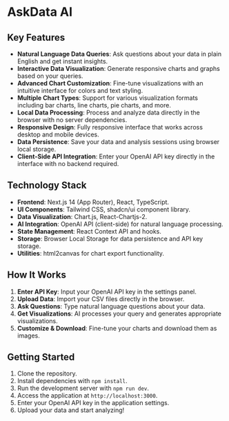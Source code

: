 # AskData AI

## Key Features
- **Natural Language Data Queries**: Ask questions about your data in plain English and get instant insights.
- **Interactive Data Visualization**: Generate responsive charts and graphs based on your queries.
- **Advanced Chart Customization**: Fine-tune visualizations with an intuitive interface for colors and text styling.
- **Multiple Chart Types**: Support for various visualization formats including bar charts, line charts, pie charts, and more.
- **Local Data Processing**: Process and analyze data directly in the browser with no server dependencies.
- **Responsive Design**: Fully responsive interface that works across desktop and mobile devices.
- **Data Persistence**: Save your data and analysis sessions using browser local storage.
- **Client-Side API Integration**: Enter your OpenAI API key directly in the interface with no backend required.

## Technology Stack
- **Frontend**: Next.js 14 (App Router), React, TypeScript.
- **UI Components**: Tailwind CSS, shadcn/ui component library.
- **Data Visualization**: Chart.js, React-Chartjs-2.
- **AI Integration**: OpenAI API (client-side) for natural language processing.
- **State Management**: React Context API and hooks.
- **Storage**: Browser Local Storage for data persistence and API key storage.
- **Utilities**: html2canvas for chart export functionality.

## How It Works
1. **Enter API Key**: Input your OpenAI API key in the settings panel.
2. **Upload Data**: Import your CSV files directly in the browser.
3. **Ask Questions**: Type natural language questions about your data.
4. **Get Visualizations**: AI processes your query and generates appropriate visualizations.
5. **Customize & Download**: Fine-tune your charts and download them as images.

## Getting Started
1. Clone the repository.
2. Install dependencies with `npm install`.
3. Run the development server with `npm run dev`.
4. Access the application at `http://localhost:3000`.
5. Enter your OpenAI API key in the application settings.
6. Upload your data and start analyzing!
